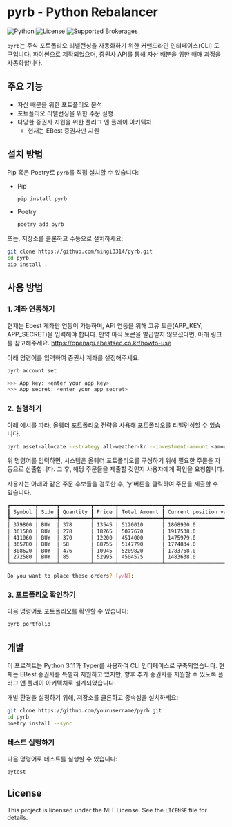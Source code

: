 # pyrb - Python Rebalancer

![Python](https://img.shields.io/badge/Python-v3.11-blue)
![License](https://img.shields.io/badge/License-MIT-green)
![Supported Brokerages](https://img.shields.io/badge/Supported%20Brokerages-EBest-orange)

`pyrb`는 주식 포트폴리오 리밸런싱을 자동화하기 위한 커맨드라인 인터페이스(CLI) 도구입니다.
파이썬으로 제작되었으며, 증권사 API를 통해 자산 배분을 위한 매매 과정을 자동화합니다.

## 주요 기능

- 자산 배분을 위한 포트폴리오 분석
- 포트폴리오 리밸런싱을 위한 주문 실행
- 다양한 증권사 지원을 위한 플러그 앤 플레이 아키텍처
  - 현재는 EBest 증권사만 지원

## 설치 방법

Pip 혹은 Poetry로 `pyrb`를 직접 설치할 수 있습니다:

- Pip

  ```bash
  pip install pyrb
  ```

- Poetry

  ```bash
  poetry add pyrb
  ```

또는, 저장소를 클론하고 수동으로 설치하세요:

```bash
git clone https://github.com/mingi3314/pyrb.git
cd pyrb
pip install .
```

## 사용 방법

### 1. 계좌 연동하기

현재는 Ebest 계좌만 연동이 가능하며, API 연동을 위해 고유 토큰(APP_KEY, APP_SECRET)을 입력해야 합니다.
만약 아직 토큰을 발급받지 않으셨다면, 아래 링크를 참고해주세요.
<https://openapi.ebestsec.co.kr/howto-use>

아래 명령어를 입력하여 증권사 계좌를 설정해주세요.

```bash
pyrb account set
```

```bash
>>> App key: <enter your app key>
>>> App secret: <enter your app secret>
```

### 2. 실행하기

아래 예시를 따라, 올웨더 포트폴리오 전략을 사용해 포트폴리오를 리밸런싱할 수 있습니다.

```bash
pyrb asset-allocate --strategy all-weather-kr --investment-amount <amount-you-want-to-invest>
```

위 명령어를 입력하면, 시스템은 올웨더 포트폴리오를 구성하기 위해 필요한 주문을 자동으로 산출합니다.
그 후, 해당 주문들을 제출할 것인지 사용자에게 확인을 요청합니다.

사용자는 아래와 같은 주문 후보들을 검토한 후, 'y'버튼을 클릭하여 주문을 제출할 수 있습니다.

```bash
┏━━━━━━━━┳━━━━━━┳━━━━━━━━━━┳━━━━━━━┳━━━━━━━━━━━━━━┳━━━━━━━━━━━━━━━━━━━━━━━━┳━━━━━━━━━━━━━━━━━━━━━━━━━┓
┃ Symbol ┃ Side ┃ Quantity ┃ Price ┃ Total Amount ┃ Current position value ┃ Expected position value ┃
┡━━━━━━━━╇━━━━━━╇━━━━━━━━━━╇━━━━━━━╇━━━━━━━━━━━━━━╇━━━━━━━━━━━━━━━━━━━━━━━━╇━━━━━━━━━━━━━━━━━━━━━━━━━┩
│ 379800 │ BUY  │ 378      │ 13545 │ 5120010      │ 1868930.0              │ 6988940.0               │
│ 361580 │ BUY  │ 278      │ 18265 │ 5077670      │ 1917538.0              │ 6995208.0               │
│ 411060 │ BUY  │ 370      │ 12200 │ 4514000      │ 1475979.0              │ 5989979.0               │
│ 365780 │ BUY  │ 58       │ 88755 │ 5147790      │ 1774834.0              │ 6922624.0               │
│ 308620 │ BUY  │ 476      │ 10945 │ 5209820      │ 1783768.0              │ 6993588.0               │
│ 272580 │ BUY  │ 85       │ 52995 │ 4504575      │ 1483638.0              │ 5988213.0               │
└────────┴──────┴──────────┴───────┴──────────────┴────────────────────────┴─────────────────────────┘

Do you want to place these orders? [y/N]: 
```

### 3. 포트폴리오 확인하기

다음 명령어로 포트폴리오를 확인할 수 있습니다:

```bash
pyrb portfolio
```

## 개발

이 프로젝트는 Python 3.11과 Typer를 사용하여 CLI 인터페이스로 구축되었습니다. 현재는 EBest 증권사를 특별히 지원하고 있지만, 향후 추가 증권사를 지원할 수 있도록 플러그 앤 플레이 아키텍처로 설계되었습니다.

개발 환경을 설정하기 위해, 저장소를 클론하고 종속성을 설치하세요:

```bash
git clone https://github.com/yourusername/pyrb.git
cd pyrb
poetry install --sync
```

### 테스트 실행하기

다음 명령어로 테스트를 실행할 수 있습니다:

```bash
pytest
```

## License

This project is licensed under the MIT License. See the `LICENSE` file for details.
